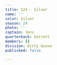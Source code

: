 ```yaml
---
title: S24 - Silver
name: ''
color: Silver
season: 24
photo: ''
captain: Jens
quarterback: Garrett
members: []
division: Dirty Goose
published: false

---
```

